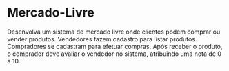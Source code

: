 # Mercado-Livre
Desenvolva um sistema de mercado livre onde clientes podem comprar ou vender produtos. Vendedores fazem cadastro para listar produtos. Compradores se cadastram para efetuar compras. Após receber o produto, o comprador deve avaliar o vendedor no sistema, atribuindo uma nota de 0 a 10.
